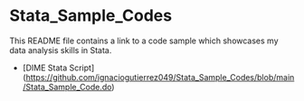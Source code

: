 # Stata_Sample_Codes

This README file contains a link to a code sample which showcases my data analysis skills in Stata.

* [DIME Stata Script] (https://github.com/ignaciogutierrez049/Stata_Sample_Codes/blob/main/Stata_Sample_Code.do)
  
